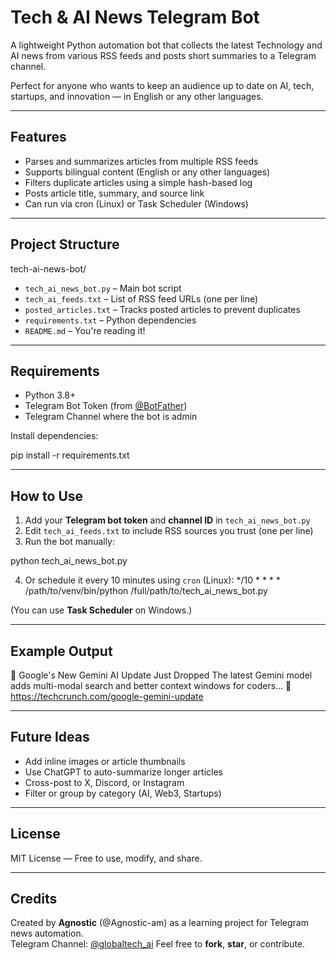 # Tech & AI News Telegram Bot

A lightweight Python automation bot that collects the latest Technology and AI news from various RSS feeds and posts short summaries to a Telegram channel.

Perfect for anyone who wants to keep an audience up to date on AI, tech, startups, and innovation — in English or any other languages.

---

## Features

- Parses and summarizes articles from multiple RSS feeds
- Supports bilingual content (English  or any other languages)
- Filters duplicate articles using a simple hash-based log
- Posts article title, summary, and source link
- Can run via cron (Linux) or Task Scheduler (Windows)

---

## Project Structure

tech-ai-news-bot/
- `tech_ai_news_bot.py` – Main bot script  
- `tech_ai_feeds.txt` – List of RSS feed URLs (one per line)  
- `posted_articles.txt` – Tracks posted articles to prevent duplicates  
- `requirements.txt` – Python dependencies  
- `README.md` – You're reading it!  

---

## Requirements

- Python 3.8+
- Telegram Bot Token (from [@BotFather](https://t.me/BotFather))
- Telegram Channel where the bot is admin

Install dependencies:

pip install -r requirements.txt

---

## How to Use

1. Add your **Telegram bot token** and **channel ID** in `tech_ai_news_bot.py`
2. Edit `tech_ai_feeds.txt` to include RSS sources you trust (one per line)
3. Run the bot manually:

python tech_ai_news_bot.py

4. Or schedule it every 10 minutes using `cron` (Linux):
*/10 * * * * /path/to/venv/bin/python /full/path/to/tech_ai_news_bot.py


(You can use **Task Scheduler** on Windows.)

---

## Example Output

📰 Google's New Gemini AI Update Just Dropped
The latest Gemini model adds multi-modal search and better context windows for coders...
🔗 https://techcrunch.com/google-gemini-update

---

## Future Ideas

- Add inline images or article thumbnails  
- Use ChatGPT to auto-summarize longer articles  
- Cross-post to X, Discord, or Instagram  
- Filter or group by category (AI, Web3, Startups)

---

## License
MIT License — Free to use, modify, and share.

---

## Credits

Created by **Agnostic** (@Agnostic-am) as a learning project for Telegram news automation.  
Telegram Channel: [@globaltech_ai](https://t.me/globaltech_ai)
Feel free to **fork**, **star**, or contribute.
